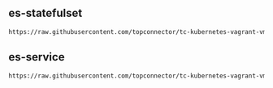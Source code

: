
## es-statefulset

```bash
https://raw.githubusercontent.com/topconnector/tc-kubernetes-vagrant-vmware-centos-macos/master/fluentd-elasticsearch/es-statefulset.yaml
```

## es-service

```bash
https://raw.githubusercontent.com/topconnector/tc-kubernetes-vagrant-vmware-centos-macos/master/fluentd-elasticsearch/es-service.yaml```

